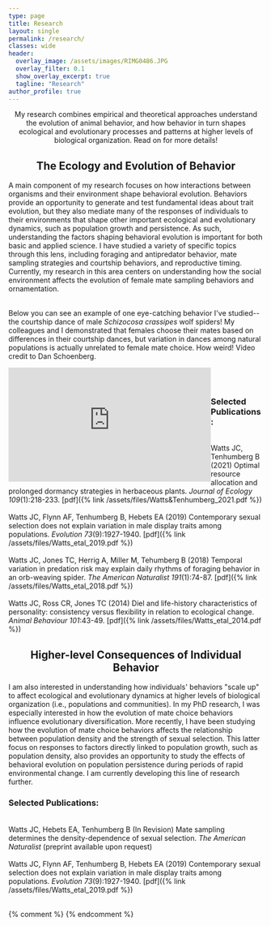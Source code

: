 ```yaml
---
type: page
title: Research
layout: single
permalink: /research/
classes: wide
header:
  overlay_image: /assets/images/RIMG0486.JPG
  overlay_filter: 0.1
  show_overlay_excerpt: true
  tagline: "Research"
author_profile: true
---
```

<center>My research combines empirical and theoretical approaches understand the evolution of animal behavior, and how behavior in turn shapes ecological and evolutionary processes and patterns at higher levels of biological organization. Read on for more details!</center>


<center><h2>The Ecology and Evolution of Behavior</h2></center>

A main component of my research focuses on how interactions between organisms and their environment shape behavioral evolution. Behaviors provide an opportunity to generate and test fundamental ideas about trait evolution, but they also mediate many of the responses of individuals to their environments that shape other important ecological and evolutionary dynamics, such as population growth and persistence. As such, understanding the factors shaping behavioral evolution is important for both basic and applied science. I have studied a variety of specific topics through this lens, including foraging and antipredator behavior, mate sampling strategies and courtship behaviors, and reproductive timing. Currently, my research in this area centers on understanding how the social environment affects the evolution of female mate sampling behaviors and ornamentation.<br>
<br>

Below you can see an example of one eye-catching behavior I've studied-- the courtship dance of male <i>Schizocosa crassipes</i> wolf spiders! My colleagues and I demonstrated that females choose their mates based on differences in their courtship dances, but variation in dances among natural populations is actually unrelated to female mate choice. How weird! Video credit to Dan Schoenberg.

<iframe align = "left" width="400" height="225" src="https://www.youtube.com/embed/YOYjiQCTm_c" title="Schizocsa crassipes courtship" frameborder="0" allow="accelerometer; autoplay; clipboard-write; encrypted-media; gyroscope; picture-in-picture" allowfullscreen></iframe>
<br><br>

<h3>Selected Publications:</h3><br>
Watts JC, Tenhumberg B (2021) Optimal resource allocation and prolonged dormancy strategies in herbaceous plants. <i>Journal of Ecology 109</i>(1):218-233. [pdf]({% link /assets/files/Watts&Tenhumberg_2021.pdf %})
<br><br>
Watts JC, Flynn AF, Tenhumberg B, Hebets EA (2019) Contemporary sexual selection does not explain variation in male display traits among populations. <i>Evolution 73</i>(9):1927-1940. [pdf]({% link /assets/files/Watts_etal_2019.pdf %})
<br><br>
Watts JC, Jones TC, Herrig A, Miller M, Tehumberg B (2018) Temporal variation in predation risk may explain daily rhythms of foraging behavior in an orb-weaving spider. <i>The American Naturalist 191</i>(1):74-87. [pdf]({% link /assets/files/Watts_etal_2018.pdf %})
<br><br>
Watts JC, Ross CR, Jones TC (2014) Diel and life-history characteristics of personality: consistency versus flexibility in relation to ecological change. <i>Animal Behaviour 101</i>:43-49. [pdf]({% link /assets/files/Watts_etal_2014.pdf %})


<center><h2>Higher-level Consequences of Individual Behavior</h2></center>

I am also interested in understanding how individuals' behaviors "scale up" to affect ecological and evolutionary dynamics at higher levels of biological organization (i.e., populations and communities). In my PhD research, I was especially interested in how the evolution of mate choice behaviors influence evolutionary diversification. More recently, I have been studying how the evolution of mate choice behaviors affects the relationship between population density and the strength of sexual selection. This latter focus on responses to factors directly linked to population growth, such as population density, also provides an opportunity to study the effects of behavioral evolution on population persistence during periods of rapid environmental change. I am currently developing this line of research further.

<h3>Selected Publications:</h3><br>
Watts JC, Hebets EA, Tenhumberg B (In Revision) Mate sampling determines the density-dependence of sexual selection. <i>The American Naturalist </i> (preprint available upon request)
<br><br>
Watts JC, Flynn AF, Tenhumberg B, Hebets EA (2019) Contemporary sexual selection does not explain variation in male display traits among populations. <i>Evolution 73</i>(9):1927-1940. [pdf]({% link /assets/files/Watts_etal_2019.pdf %})
<br><br>

{% comment %} 
{% endcomment %}
